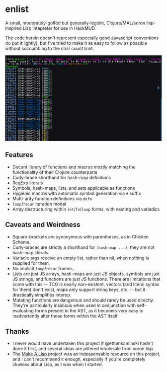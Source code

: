 # enlist
A small, moderately-golfed but generally-legible, Clojure/MAL/soron.lisp-inspired Lisp intepreter for use in HackMUD. 

The code herein doesn't represent especially good Javascript conventions (to put it lightly), but I've tried to make it as easy to follow as possible without succumbing to the char count limit.

![Example](https://github.com/brianide/enlist/raw/master/example.png)

## Features
* Decent library of functions and macros mostly matching the functionality of their Clojure counterparts
* Curly-brace shorthand for hash-map definitions
* RegExp literals
* Symbols, hash-maps, lists, and sets applicable as functions
* Hygienic macros with automatic symbol generation via `#` suffix
* Multi-arity function definitions via `defa`
* `loop`/`recur` iteration model
* Array destructuring within `let`/`fn`/`loop` forms, with nesting and variadics

## Caveats and Weirdness
* Square-brackets are synonymous with parentheses, as in Chicken Scheme.
* Curly-braces are strictly a shorthand for `(hash-map ...)`; they are not hash-map literals.
* Variadic args receive an empty list, rather than nil, when nothing is supplied for them.
* No implicit `loop`/`recur` frames.
* Lists are just JS arrays, hash-maps are just JS objects, symbols are just JS strings, and functions are just JS functions. There are limitations that come with this -- TCO is nearly non-existent, vectors (and literal syntax for them) don't exist, maps only support string keys, etc. -- but it drastically simplifies interop.
* Mutating functions are dangerous and should rarely be used directly. They're particularly insidious when used in conjunction with self-evaluating forms present in the AST, as it becomes very easy to inadvertently alter those forms within the AST itself.

## Thanks
* I never would have undertaken this project if @ethankaminski hadn't done it first, and several ideas are pilfered wholesale from soron.lisp.
* The [Make A Lisp](https://github.com/kanaka/mal) project was an indespensable resource on this project, and I can't recommend it enough, especially if you're completely clueless about Lisp, as I was when I started.
